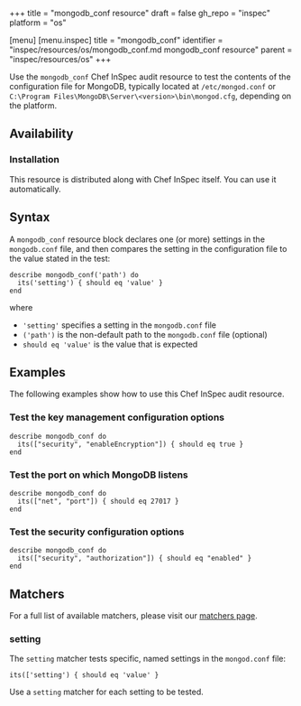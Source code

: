 +++
title = "mongodb_conf resource"
draft = false
gh_repo = "inspec"
platform = "os"

[menu]
  [menu.inspec]
    title = "mongodb_conf"
    identifier = "inspec/resources/os/mongodb_conf.md mongodb_conf resource"
    parent = "inspec/resources/os"
+++

Use the `mongodb_conf` Chef InSpec audit resource to test the contents of the configuration file for MongoDB, typically located at `/etc/mongod.conf` or `C:\Program Files\MongoDB\Server\<version>\bin\mongod.cfg`, depending on the platform.

## Availability

### Installation

This resource is distributed along with Chef InSpec itself. You can use it automatically.

## Syntax

A `mongodb_conf` resource block declares one (or more) settings in the `mongodb.conf` file, and then compares the setting in the configuration file to the value stated in the test:

    describe mongodb_conf('path') do
      its('setting') { should eq 'value' }
    end

where

- `'setting'` specifies a setting in the `mongodb.conf` file
- `('path')` is the non-default path to the `mongodb.conf` file (optional)
- `should eq 'value'` is the value that is expected

## Examples

The following examples show how to use this Chef InSpec audit resource.

### Test the key management configuration options

    describe mongodb_conf do
      its(["security", "enableEncryption"]) { should eq true }
    end

### Test the port on which MongoDB listens

    describe mongodb_conf do
      its(["net", "port"]) { should eq 27017 }
    end

### Test the security configuration options

    describe mongodb_conf do
      its(["security", "authorization"]) { should eq "enabled" }
    end


## Matchers

For a full list of available matchers, please visit our [matchers page](/inspec/matchers/).

### setting

The `setting` matcher tests specific, named settings in the `mongod.conf` file:

    its(['setting') { should eq 'value' }

Use a `setting` matcher for each setting to be tested.
